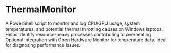# ThermalMonitor
A PowerShell script to monitor and log CPU/GPU usage, system temperatures, and potential thermal throttling causes on Windows laptops. Helps identify resource-heavy processes contributing to overheating. Optional integration with Open Hardware Monitor for temperature data. Ideal for diagnosing performance issues.
